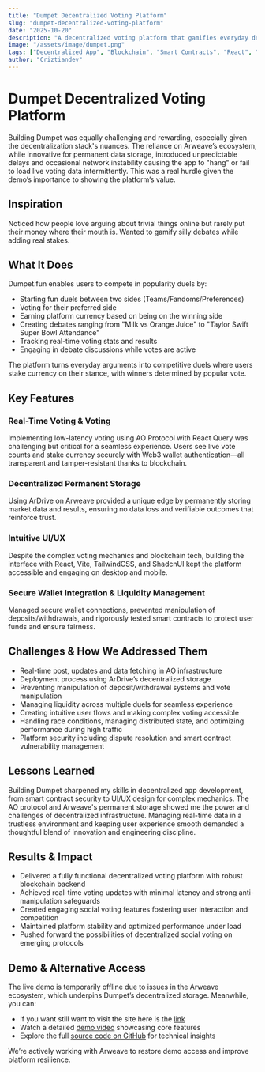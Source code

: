 ```yaml
---
title: "Dumpet Decentralized Voting Platform"
slug: "dumpet-decentralized-voting-platform"
date: "2025-10-20"
description: "A decentralized voting platform that gamifies everyday debates with real stakes, built on Arweave and AO Protocol."
image: "/assets/image/dumpet.png"
tags: ["Decentralized App", "Blockchain", "Smart Contracts", "React", "Arweave"]
author: "Criztiandev"
---
```


# Dumpet Decentralized Voting Platform

Building Dumpet was equally challenging and rewarding, especially given the decentralization stack's nuances. The reliance on Arweave’s ecosystem, while innovative for permanent data storage, introduced unpredictable delays and occasional network instability causing the app to "hang" or fail to load live voting data intermittently. This was a real hurdle given the demo’s importance to showing the platform’s value.

## Inspiration

Noticed how people love arguing about trivial things online but rarely put their money where their mouth is. Wanted to gamify silly debates while adding real stakes.

## What It Does

Dumpet.fun enables users to compete in popularity duels by:

- Starting fun duels between two sides (Teams/Fandoms/Preferences)
- Voting for their preferred side
- Earning platform currency based on being on the winning side
- Creating debates ranging from "Milk vs Orange Juice" to "Taylor Swift Super Bowl Attendance"
- Tracking real-time voting stats and results
- Engaging in debate discussions while votes are active

The platform turns everyday arguments into competitive duels where users stake currency on their stance, with winners determined by popular vote.

## Key Features

### Real-Time Voting & Voting

Implementing low-latency voting using AO Protocol with React Query was challenging but critical for a seamless experience. Users see live vote counts and stake currency securely with Web3 wallet authentication—all transparent and tamper-resistant thanks to blockchain.

### Decentralized Permanent Storage

Using ArDrive on Arweave provided a unique edge by permanently storing market data and results, ensuring no data loss and verifiable outcomes that reinforce trust.

### Intuitive UI/UX

Despite the complex voting mechanics and blockchain tech, building the interface with React, Vite, TailwindCSS, and ShadcnUI kept the platform accessible and engaging on desktop and mobile.

### Secure Wallet Integration & Liquidity Management

Managed secure wallet connections, prevented manipulation of deposits/withdrawals, and rigorously tested smart contracts to protect user funds and ensure fairness.

## Challenges & How We Addressed Them

- Real-time post, updates and data fetching in AO infrastructure
- Deployment process using ArDrive’s decentralized storage
- Preventing manipulation of deposit/withdrawal systems and vote manipulation
- Managing liquidity across multiple duels for seamless experience
- Creating intuitive user flows and making complex voting accessible
- Handling race conditions, managing distributed state, and optimizing performance during high traffic
- Platform security including dispute resolution and smart contract vulnerability management

## Lessons Learned

Building Dumpet sharpened my skills in decentralized app development, from smart contract security to UI/UX design for complex mechanics. The AO protocol and Arweave's permanent storage showed me the power and challenges of decentralized infrastructure. Managing real-time data in a trustless environment and keeping user experience smooth demanded a thoughtful blend of innovation and engineering discipline.

## Results & Impact

- Delivered a fully functional decentralized voting platform with robust blockchain backend
- Achieved real-time voting updates with minimal latency and strong anti-manipulation safeguards
- Created engaging social voting features fostering user interaction and competition
- Maintained platform stability and optimized performance under load
- Pushed forward the possibilities of decentralized social voting on emerging protocols

## Demo & Alternative Access

The live demo is temporarily offline due to issues in the Arweave ecosystem, which underpins Dumpet’s decentralized storage. Meanwhile, you can:

- If you want still want to visit the site here is the [link](https://dumpet-fun.vercel.app/)
- Watch a detailed [demo video](https://www.youtube.com/watch?v=dQw4w9WgXcQ) showcasing core features
- Explore the full [source code on GitHub](https://github.com/YourUsername/Dumpet) for technical insights

We’re actively working with Arweave to restore demo access and improve platform resilience.

